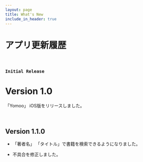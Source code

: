 ```yaml
---
layout: page
title: What's New
include_in_header: true
---
```


# アプリ更新履歴

<br>

### `Initial Release`

# **Version 1.0**

「Yomoo」 iOS版をリリースしました。

<br>

## Version 1.1.0

- 「著者名」 「タイトル」で書籍を検索できるようになりました。

- 不具合を修正しました。

<br>

<!--
## Version 1.0.2

軽微な修正を行いました。

#### 更新点

- 次回支払日選択時のバグを修正しました。
- より入力しやすいようにフォームを修正しました。

<br>

## Version 1.0.1

軽微な修正を行いました。

#### 更新点

- フォーム入力時に表示されるキーボードの UI を修正しました。
- アプリシェア時に表示される URL を修正しました。

<br> -->
